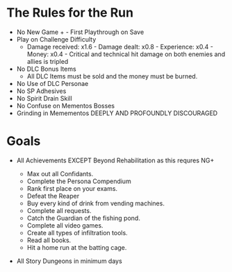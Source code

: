 # The Rules for the Run
* No New Game + - First Playthrough on Save
* Play on Challenge Difficulty
  * Damage received: x1.6 - Damage dealt: x0.8 - Experience: x0.4 - Money: x0.4 - Critical and technical hit damage on both enemies and allies is tripled
* No DLC Bonus Items
  * All DLC Items must be sold and the money must be burned.
* No Use of DLC Personae
* No SP Adhesives
* No Spirit Drain Skill
* No Confuse on Mementos Bosses
* Grinding in Memementos DEEPLY AND PROFOUNDLY DISCOURAGED 

# Goals
* All Achievements EXCEPT Beyond Rehabilitation as this requres NG+
  * Max out all Confidants.
  * Complete the Persona Compendium
  * Rank first place on your exams.
  * Defeat the Reaper
  * Buy every kind of drink from vending machines.
  * Complete all requests.
  * Catch the Guardian of the fishing pond.
  * Complete all video games.
  * Create all types of infiltration tools.
  * Read all books.
  * Hit a home run at the batting cage.

* All Story Dungeons in minimum days
